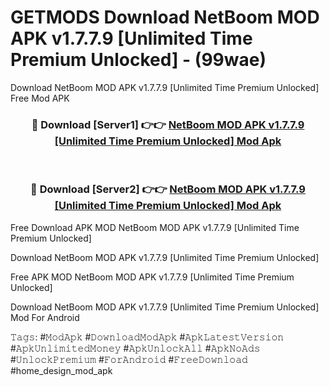 # GETMODS Download NetBoom MOD APK v1.7.7.9 [Unlimited Time Premium Unlocked] - (99wae)
Download NetBoom MOD APK v1.7.7.9 [Unlimited Time Premium Unlocked] Free Mod APK

<div align="center">
<h3>🔴 Download [Server1] 👉👉 <a href="https://apk-comot.site?title=NetBoom_MOD_APK_v1.7.7.9_[Unlimited_Time_Premium_Unlocked]">NetBoom MOD APK v1.7.7.9 [Unlimited Time Premium Unlocked] Mod Apk</a></h3><br>

<h3>🔴 Download [Server2] 👉👉 <a href="https://apk-comot.site?title=NetBoom_MOD_APK_v1.7.7.9_[Unlimited_Time_Premium_Unlocked]">NetBoom MOD APK v1.7.7.9 [Unlimited Time Premium Unlocked] Mod Apk</a></h3>
</div>


Free Download APK MOD NetBoom MOD APK v1.7.7.9 [Unlimited Time Premium Unlocked]

Download NetBoom MOD APK v1.7.7.9 [Unlimited Time Premium Unlocked] 

Free APK MOD NetBoom MOD APK v1.7.7.9 [Unlimited Time Premium Unlocked] 

Download NetBoom MOD APK v1.7.7.9 [Unlimited Time Premium Unlocked] Mod For Android

𝚃𝚊𝚐𝚜: #𝙼𝚘𝚍𝙰𝚙𝚔 #𝙳𝚘𝚠𝚗𝚕𝚘𝚊𝚍𝙼𝚘𝚍𝙰𝚙𝚔 #𝙰𝚙𝚔𝙻𝚊𝚝𝚎𝚜𝚝𝚅𝚎𝚛𝚜𝚒𝚘𝚗 #𝙰𝚙𝚔𝚄𝚗𝚕𝚒𝚖𝚒𝚝𝚎𝚍𝙼𝚘𝚗𝚎𝚢 #𝙰𝚙𝚔𝚄𝚗𝚕𝚘𝚌𝚔𝙰𝚕𝚕 #𝙰𝚙𝚔𝙽𝚘𝙰𝚍𝚜 #𝚄𝚗𝚕𝚘𝚌𝚔𝙿𝚛𝚎𝚖𝚒𝚞𝚖 #𝙵𝚘𝚛𝙰𝚗𝚍𝚛𝚘𝚒𝚍 #𝙵𝚛𝚎𝚎𝙳𝚘𝚠𝚗𝚕𝚘𝚊𝚍 #home_design_mod_apk